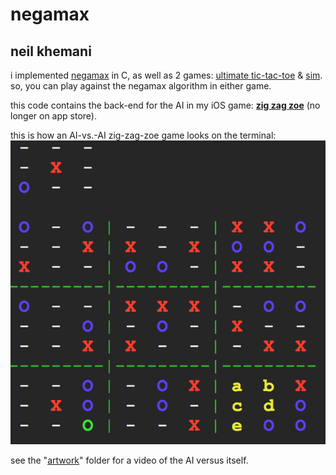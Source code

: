 
# negamax
## neil khemani

i implemented [negamax](https://en.wikipedia.org/wiki/negamax) in C, as well as 2 games: [ultimate tic-tac-toe](https://en.wikipedia.org/wiki/ultimate_tic-tac-toe) & [sim](https://en.wikipedia.org/wiki/sim_(pencil_game)). so, you can play against the negamax algorithm in either game.

this code contains the back-end for the AI in my iOS game: **[zig zag zoe](https://itunes.apple.com/app/id1222417649)** (no longer on app store).

this is how an AI-vs.-AI zig-zag-zoe game looks on the terminal:
![game](artwork/test.png)

see the "[artwork](artwork)" folder for a video of the AI versus itself.

